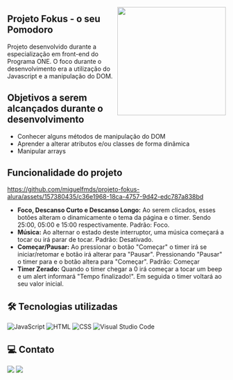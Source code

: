 <img align="right" width="250px" src="https://github.com/miguelfmds/relogiodigital/assets/157380435/6668e90d-6238-4117-89b5-fe3d63dbf6a7"></a>

## Projeto Fokus - o seu Pomodoro
Projeto desenvolvido durante a especialização em front-end do Programa ONE. O foco durante o desenvolvimento era a utilização do Javascript e a manipulação do DOM.

## Objetivos a serem alcançados durante o desenvolvimento
- Conhecer alguns métodos de manipulação do DOM
- Aprender a alterar atributos e/ou classes de forma dinâmica
- Manipular arrays

## Funcionalidade do projeto

https://github.com/miguelfmds/projeto-fokus-alura/assets/157380435/c36e1968-18ca-4757-9d42-edc787a838bd

- **Foco, Descanso Curto e Descanso Longo:** Ao serem clicados, esses botões alteram o dinamicamente o tema da página e o timer. Sendo 25:00, 05:00 e 15:00 respectivamente. Padrão: Foco.
- **Música:** Ao alternar o estado deste interruptor, uma música começará a tocar ou irá parar de tocar. Padrão: Desativado.
- **Começar/Pausar:** Ao pressionar o botão "Começar" o timer irá se iniciar/retomar e botão irá alterar para "Pausar". Pressionando "Pausar" o timer para e o botão altera para "Começar". Padrão: Começar
- **Timer Zerado:** Quando o timer chegar a 0 irá começar a tocar um beep e um alert informará "Tempo finalizado!". Em seguida o timer voltará ao seu valor inicial.

## **🛠 Tecnologias utilizadas**

![JavaScript](https://img.shields.io/badge/JavaScript-323330?style=for-the-badge&logo=javascript&logoColor=F7DF1E)
![HTML](https://img.shields.io/badge/HTML5-E34F26?style=for-the-badge&logo=html5&logoColor=white)
![CSS](https://img.shields.io/badge/CSS3-1572B6?style=for-the-badge&logo=css3&logoColor=white)
![Visual Studio Code](https://img.shields.io/badge/VSCode-0078D4?style=for-the-badge&logo=visual%20studio%20code&logoColor=white)

## **💻 Contato**

<a href = "mailto:dev.miguelfmds@gmail.com"><img src="https://img.shields.io/badge/-Gmail-%23333?style=for-the-badge&logo=gmail&logoColor=white" target="_blank"></a>
  <a href="https://www.linkedin.com/in/miguel-francisco-a069252aa/" target="_blank"><img src="https://img.shields.io/badge/-LinkedIn-%230077B5?style=for-the-badge&logo=linkedin&logoColor=white" target="_blank"></a>

